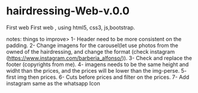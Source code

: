 # hairdressing-Web-v.0.0
First web
First web , using html5, css3, js,bootstrap.

notes: things to improve> 
1- Header need to be more consistent on the padding.
2- Change imagens for the carousel(let use photos from the owned of the hairdressing, and change the format (check instagram (https://www.instagram.com/barberia_alfonso/)).
3- Check and replace the footer (copyrights from me).
4- imagens needs to be the same height and widht than the prices, and the prices will be lower than the img-perse.
5- first img then prices.
6- Cuts before prices and filter on the prices.
7- Add instagram same as the whatsapp Icon
